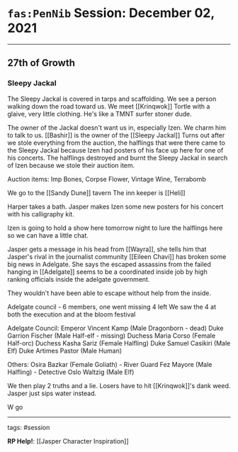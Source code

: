 # `fas:PenNib` Session: December 02, 2021
---

## 27th of Growth

### Sleepy Jackal
The Sleepy Jackal is covered in tarps and scaffolding.
We see a person walking down the road toward us.
We meet [[Krinqwok]] Tortle with a glaive, very little clothing. He's like a TMNT surfer stoner dude.

The owner of the Jackal doesn't want us in, especially Izen.
We charm him to talk to us.
[[Bashir]] is the owner of the [[Sleepy Jackal]]
Turns out after we stole everything from the auction, the halflings that were there came to the Sleepy Jackal because Izen had posters of his face up here for one of his concerts. The halflings destroyed and burnt the Sleepy Jackal in search of Izen because we stole their auction item.

Auction items:
Imp Bones, Corpse Flower, Vintage Wine, Terrabomb

We go to the [[Sandy Dune]] tavern
The inn keeper is [[Heli]]

Harper takes a bath.
Jasper makes Izen some new posters for his concert with his calligraphy kit.

Izen is going to hold a show here tomorrow night to lure the halflings here so we can have a little chat.

Jasper gets a message in his head from [[Wayra]], she tells him that Jasper's rival in the journalist community [[Eileen Chavi]] has broken some big news in Adelgate. She says the escaped assassins from the failed hanging in [[Adelgate]] seems to be a coordinated inside job by high ranking officials inside the adelgate government.

They wouldn't  have been able to escape without help from the inside.

Adelgate council - 6 members, one went missing 4 left
We saw the 4 at both the execution and at the bloom festival

Adelgate Council:
Emperor Vincent Kamp (Male Dragonborn - dead)
Duke Garrion Fischer (Male Half-elf - missing)
Duchess Maria Corso (Female Half-orc)
Duchess Kasha Sariz (Female Halfling)
Duke Samuel Casikiri (Male Elf)
Duke Artimes Pastor (Male Human)

Others:
Osira Bazkar (Female Goliath) - River Guard
Fez Mayore (Male Halfling) - Detective
Oslo Waltzig (Male Elf)

We then play 2 truths and a lie. Losers have to hit [[Krinqwok]]'s dank weed. Jasper just sips water instead.

W go 


---

tags: #session

**RP Help!**: [[Jasper Character Inspiration]]